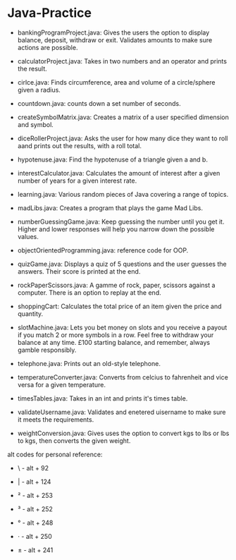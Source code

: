 # Java-Practice

- bankingProgramProject.java: Gives the users the option to display balance, deposit, withdraw or exit. Validates amounts to make sure actions are possible.
  
- calculatorProject.java: Takes in two numbers and an operator and prints the result.
  
- cirlce.java: Finds circumference, area and volume of a circle/sphere given a radius.
  
- countdown.java: counts down a set number of seconds.
  
- createSymbolMatrix.java: Creates a matrix of a user specified dimension and symbol.
  
- diceRollerProject.java: Asks the user for how many dice they want to roll aand prints out the results, with a roll total.
  
- hypotenuse.java: Find the hypotenuse of a triangle given a and b.
  
- interestCalculator.java: Calculates the amount of interest after a given number of years for a given interest rate.
  
- learning.java: Various random pieces of Java covering a range of topics.
  
- madLibs.java: Creates a program that plays the game Mad Libs.
  
- numberGuessingGame.java: Keep guessing the number until you get it. Higher and lower responses will help you narrow down the possible values.

- objectOrientedProgramming.java: reference code for OOP.

- quizGame.java: Displays a quiz of 5 questions and the user guesses the answers. Their score is printed at the end.

- rockPaperScissors.java: A gamme of rock, paper, scissors against a computer. There is an option to replay at the end.
  
- shoppingCart: Calculates the total price of an item given the price and quantity.

- slotMachine.java: Lets you bet money on slots and you receive a payout if you match 2 or more symbols in a row. Feel free to withdraw your balance at any time. £100 starting balance, and remember, always gamble responsibly.

- telephone.java: Prints out an old-style telephone.
  
- temperatureConverter.java: Converts from celcius to fahrenheit and vice versa for a given temperature.
  
- timesTables.java: Takes in an int and prints it's times table.
  
- validateUsername.java: Validates and enetered uisername to make sure it meets the requirements.
  
- weightConversion.java: Gives uses the option to convert kgs to lbs or lbs to kgs, then converts the given weight.


alt codes for personal reference: 
 - \ - alt + 92
 - | - alt + 124

 - ² - alt + 253
 - ³ - alt + 252
 - ° - alt + 248
 - · - alt + 250
 - ± - alt + 241

